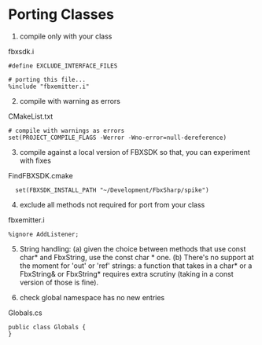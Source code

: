 # Porting Classes

1. compile only with your class

fbxsdk.i
```
#define EXCLUDE_INTERFACE_FILES

# porting this file...
%include "fbxemitter.i"
```

2. compile with warning as errors

CMakeList.txt
```
# compile with warnings as errors
set(PROJECT_COMPILE_FLAGS -Werror -Wno-error=null-dereference)
```

3. compile against a local version of FBXSDK so that, you can experiment with fixes

FindFBXSDK.cmake
```
  set(FBXSDK_INSTALL_PATH "~/Development/FbxSharp/spike")
```

4. exclude all methods not required for port from your class

fbxemitter.i
```
%ignore AddListener;
```

5. String handling: (a) given the choice between methods that use const char*
and FbxString, use the const char * one. (b) There's no support at the moment
for 'out' or 'ref' strings: a function that takes in a char* or a FbxString& or
FbxString* requires extra scrutiny (taking in a const version of those is
fine).

6. check global namespace has no new entries

Globals.cs
```
public class Globals {
}
```
